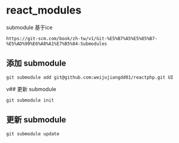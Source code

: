 # react_modules
submodule 
基于ice

```
https://git-scm.com/book/zh-tw/v1/Git-%E5%B7%A5%E5%85%B7-%E5%AD%90%E6%A8%A1%E7%B5%84-Submodules
```
## 添加 submodule 
```
git submodule add git@github.com:weijujiangdd01/reactphp.git UI
```

v## 更新 submodule 
```
git submodule init
```

## 更新 submodule 
```
git submodule update
```